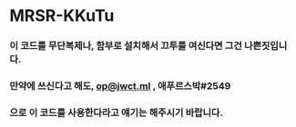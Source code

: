 # MRSR-KKuTu

### 이 코드를 무단복제나, 함부로 설치해서 끄투를 여신다면 그건 나쁜짓입니다. 
### 만약에 쓰신다고 해도, op@jwct.ml , 애푸르스박#2549
### 으로 이 코드를 사용한다라고 얘기는 해주시기 바랍니다.

